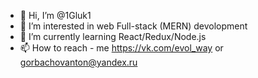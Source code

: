 - 👋 Hi, I’m @1Gluk1
- 👀 I’m interested in web Full-stack (MERN) devolopment
- 🌱 I’m currently learning React/Redux/Node.js
- 📫 How to reach - me https://vk.com/evol_way or gorbachovanton@yandex.ru

<!---
1Gluk1/1Gluk1 is a ✨ special ✨ repository because its `README.md` (this file) appears on your GitHub profile.
You can click the Preview link to take a look at your changes.
--->
